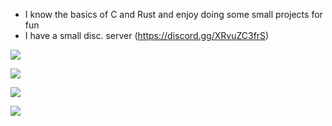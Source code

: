 - I know the basics of C and Rust and enjoy doing some small projects for fun
- I have a small disc. server (https://discord.gg/XRvuZC3frS)

![](http://github-profile-summary-cards.vercel.app/api/cards/stats?username=arthurbacci&theme=nord_dark) 

![](http://github-profile-summary-cards.vercel.app/api/cards/profile-details?username=arthurbacci&theme=nord_dark)

![](http://github-profile-summary-cards.vercel.app/api/cards/profile-details?username=arthurbacci&theme=nord_dark)

![](http://github-profile-summary-cards.vercel.app/api/cards/most-commit-language?username=arthurbacci&theme=nord_dark)
